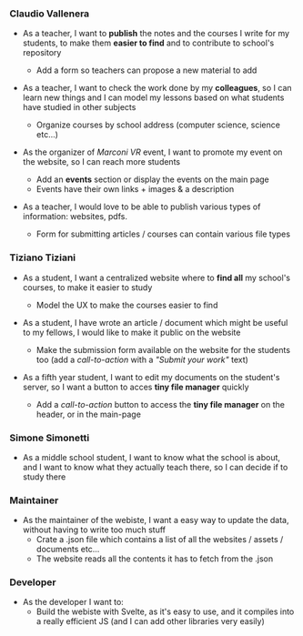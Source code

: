 ### Claudio Vallenera
- As a teacher, I want to **publish** the notes and the courses I write for
my students, to make them **easier to find** and to contribute to school's
repository
	- Add a form so teachers can propose a new material to add 

- As a teacher, I want to check the work done by my **colleagues**, 
so I can learn new things and I can model my 
lessons based on what students have studied in other subjects
	- Organize courses by school address (computer science, science etc...)

- As the organizer of *Marconi VR* event, I want to promote my event 
on the website, so I can reach more students
	- Add an **events** section or display the events on the main page
	- Events have their own links + images & a description

- As a teacher, I would love to be able to publish various types of 
information: websites, pdfs.
	- Form for submitting articles / courses can contain various file types

### Tiziano Tiziani
- As a student, I want a centralized website where to **find all** my
school's courses, to make it easier to study
	- Model the UX to make the courses easier to find

- As a student, I have wrote an article / document which might be useful
to my fellows, I would like to make it public on the website
	- Make the submission form available on the website for the students 
	too (add a *call-to-action* with a *"Submit your work"* text)

- As a fifth year student, I want to edit my documents on the student's 
server, so I want a button to acces **tiny file manager** quickly
	- Add a *call-to-action* button to access the **tiny file manager** 
	on the header, or in the main-page 

### Simone Simonetti
- As a middle school student, I want to know what the school is about,
and I want to know what they actually teach there, so I can decide if
to study there


### Maintainer
- As the maintainer of the webiste, I want a easy way to update the data,
without having to write too much stuff
	- Crate a .json file which contains a list of all the websites /
	assets / documents etc...
	- The website reads all the contents it has to fetch from the .json


### Developer
- As the developer I want to:
	- Build the webiste with Svelte, as it's easy to use, and it compiles
	into a really efficient JS (and I can add other libraries very easily)